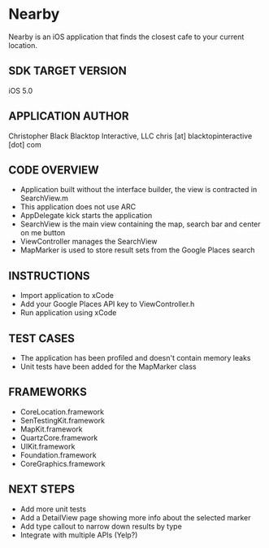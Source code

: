 Nearby
================
Nearby is an iOS application that finds the closest cafe to your current location.

SDK TARGET VERSION
---------------------------
iOS 5.0

APPLICATION AUTHOR
---------------------------
Christopher Black
Blacktop Interactive, LLC
chris [at] blacktopinteractive [dot] com

CODE OVERVIEW
---------------------------
- Application built without the interface builder, the view is contracted in SearchView.m
- This application does not use ARC
- AppDelegate kick starts the application
- SearchView is the main view containing the map, search bar and center on me button
- ViewController manages the SearchView
- MapMarker is used to store result sets from the Google Places search

INSTRUCTIONS
---------------------------
- Import application to xCode
- Add your Google Places API key to ViewController.h
- Run application using xCode

TEST CASES
---------------------------
- The application has been profiled and doesn't contain memory leaks
- Unit tests have been added for the MapMarker class

FRAMEWORKS
---------------------------
+ CoreLocation.framework
+ SenTestingKit.framework
+ MapKit.framework
+ QuartzCore.framework
+ UIKit.framework
+ Foundation.framework
+ CoreGraphics.framework

NEXT STEPS
---------------------------
- Add more unit tests
- Add a DetailView page showing more info about the selected marker
- Add type callout to narrow down results by type
- Integrate with multiple APIs (Yelp?)